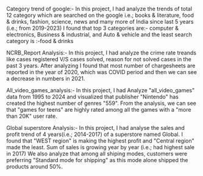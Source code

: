 Category trend of google:-
In this project, I had analyze the trends of  total 12 category which are searched on the google i.e.; books & literature, food & drinks, fashion, science, news and many more of India since last 5 years (i.e.; from 2019-2023) 
I found that top 3 categories are:- computer & electronics, Business & industrial, and Auto & vehicle
and the least search category is :-food & drinks


NCRB_Report Analysis:-
In this project, I had analyze the crime rate treands like cases registered V/S cases solved, reason for not solved cases in the past 3 years. 
After analyzing I found that most number of chargesheets are reported in the year of 2020, which was COVID period and then we can see a decrease in numbers in 2021.

All_video_games_analysis:-
In this project, I had Analyze "all_video_games" data from 1995 to 2024 and visualized that publisher "Nintendo" has created the highest number of genres "559".
From the analysis, we can see that "games for teens" are highly rated among all the games with a "more than 20K" user rate.


Global superstore Analysis:-
In this project, I had analyse the sales and profit trend of 4 years(i.e.; 2014-2017) of a superstore named Global.
I found that "WEST region" is making the highest profit and "Central region" made the least. 
Sum of sales is growing year by year (i.e.; had highest sale in 2017)
We also analyze that among all shiping modes, customers were preferring "Standard mode for shipping" as this mode alone shipped the products around 50%.
